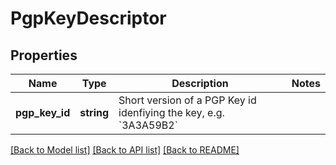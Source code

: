 # PgpKeyDescriptor

## Properties
Name | Type | Description | Notes
------------ | ------------- | ------------- | -------------
**pgp_key_id** | **string** | Short version of a PGP Key id idenfiying the key, e.g. &#x60;3A3A59B2&#x60; | 

[[Back to Model list]](../README.md#documentation-for-models) [[Back to API list]](../README.md#documentation-for-api-endpoints) [[Back to README]](../README.md)


